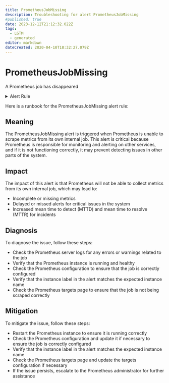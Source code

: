 ```yaml
---
title: PrometheusJobMissing
description: Troubleshooting for alert PrometheusJobMissing
#published: true
date: 2023-12-12T21:12:32.022Z
tags: 
  - LGTM
  - generated
editor: markdown
dateCreated: 2020-04-10T18:32:27.079Z
---
```


# PrometheusJobMissing

A Prometheus job has disappeared

<details>
  <summary>Alert Rule</summary>

{{% rule "prometheus-self-monitoring/prometheus-self-monitoring-internal.yml" "PrometheusJobMissing" %}}

{{% comment %}}

```yaml
alert: PrometheusJobMissing
expr: absent(up{job="prometheus"})
for: 0m
labels:
    severity: warning
annotations:
    summary: Prometheus job missing (instance {{ $labels.instance }})
    description: |-
        A Prometheus job has disappeared
          VALUE = {{ $value }}
          LABELS = {{ $labels }}
    runbook: https://github.com/srerun/prometheus-alerts/blob/main/content/runbooks/prometheus-self-monitoring-internal/PrometheusJobMissing.md

```

{{% /comment %}}

</details>


Here is a runbook for the PrometheusJobMissing alert rule:

## Meaning
The PrometheusJobMissing alert is triggered when Prometheus is unable to scrape metrics from its own internal job. This alert is critical because Prometheus is responsible for monitoring and alerting on other services, and if it is not functioning correctly, it may prevent detecting issues in other parts of the system.

## Impact
The impact of this alert is that Prometheus will not be able to collect metrics from its own internal job, which may lead to:

* Incomplete or missing metrics
* Delayed or missed alerts for critical issues in the system
* Increased mean time to detect (MTTD) and mean time to resolve (MTTR) for incidents

## Diagnosis
To diagnose the issue, follow these steps:

* Check the Prometheus server logs for any errors or warnings related to the job
* Verify that the Prometheus instance is running and healthy
* Check the Prometheus configuration to ensure that the job is correctly configured
* Verify that the instance label in the alert matches the expected instance name
* Check the Prometheus targets page to ensure that the job is not being scraped correctly

## Mitigation
To mitigate the issue, follow these steps:

* Restart the Prometheus instance to ensure it is running correctly
* Check the Prometheus configuration and update it if necessary to ensure the job is correctly configured
* Verify that the instance label in the alert matches the expected instance name
* Check the Prometheus targets page and update the targets configuration if necessary
* If the issue persists, escalate to the Prometheus administrator for further assistance